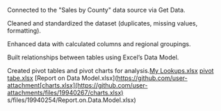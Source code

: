 Connected to the "Sales by County" data source via Get Data.

Cleaned and standardized the dataset (duplicates, missing values, formatting).

Enhanced data with calculated columns and regional groupings.

Built relationships between tables using Excel’s Data Model.

Created pivot tables and pivot charts for analysis.[My Lookups.xlsx](https://github.com/user-attachments/files/19940230/My.Lookups.xlsx)
[pivot tabe.xlsx](https://github.com/user-attachments/files/19940249/pivot.tabe.xlsx)
[Report on Data Model.xlsx](https://github.com/user-attachment[charts.xlsx](https://github.com/user-attachments/files/19940267/charts.xlsx)
s/files/19940254/Report.on.Data.Model.xlsx)
